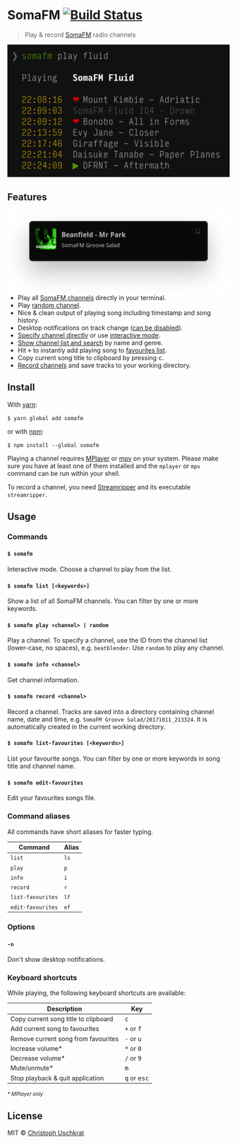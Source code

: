 # SomaFM [![Build Status](https://travis-ci.org/uschek/somafm.svg?branch=master)](https://travis-ci.org/uschek/somafm)

> Play & record [SomaFM](https://somafm.com) radio channels

![](media/screenshot.png)


## Features

<img src="media/notification.png" width="510" align="right" />

- Play all [SomaFM channels](https://somafm.com/listen/) directly in your terminal.
- Play [random channel](#-somafm-play-channel--random).
- Nice & clean output of playing song including timestamp and song history.
- Desktop notifications on track change ([can be disabled](#-n)).
- [Specify channel directly](#-somafm-play-channel--random) or use [interactive mode](#-somafm).
- [Show channel list and search](#-somafm-list-keywords) by name and genre.
- Hit <kbd>+</kbd> to instantly add playing song to [favourites list](#-somafm-list-favourites-keywords).
- Copy current song title to clipboard by pressing <kbd>c</kbd>.
- [Record channels](#-somafm-record-channel) and save tracks to your working directory.


## Install

With [yarn](https://yarnpkg.com):

```console
$ yarn global add somafm
```

or with [npm](https://www.npmjs.com):

```console
$ npm install --global somafm
```

Playing a channel requires [MPlayer](https://mplayerhq.hu) or [mpv](https://mpv.io) on your system. Please make sure you have at least one of them installed and the `mplayer` or `mpv` command can be run within your shell.

To record a channel, you need [Streamripper](http://streamripper.sourceforge.net) and its executable `streamripper`.


## Usage

### Commands

#### `$ somafm`

Interactive mode. Choose a channel to play from the list.

#### `$ somafm list [<keywords>]`

Show a list of all SomaFM channels. You can filter by one or more keywords.

#### `$ somafm play <channel> | random`

Play a channel. To specify a channel, use the ID from the channel list (lower-case, no spaces), e.g. `beatblender`. Use `random` to play any channel.

#### `$ somafm info <channel>`

Get channel information.

#### `$ somafm record <channel>`

Record a channel. Tracks are saved into a directory containing channel name, date and time, e.g. `SomaFM Groove Salad/20171011_213324`. It is automatically created in the current working directory.

#### `$ somafm list-favourites [<keywords>]`

List your favourite songs. You can filter by one or more keywords in song title and channel name.

#### `$ somafm edit-favourites`

Edit your favourites songs file.

### Command aliases

All commands have short aliases for faster typing.

Command           | Alias
----------------- | -----
`list`            | `ls`
`play`            | `p`
`info`            | `i`
`record`          | `r`
`list-favourites` | `lf`
`edit-favourites` | `ef`

### Options

#### `-n`

Don't show desktop notifications.

### Keyboard shortcuts

While playing, the following keyboard shortcuts are available:

Description                          | Key
------------------------------------ | ------------------------------
Copy current song title to clipboard | <kbd>c</kbd>
Add current song to favourites       | <kbd>+</kbd> or <kbd>f</kbd>
Remove current song from favourites  | <kbd>-</kbd> or <kbd>u</kbd>
Increase volume*                     | <kbd>\*</kbd> or <kbd>0</kbd>
Decrease volume*                     | <kbd>/</kbd> or <kbd>9</kbd>
Mute/unmute*                         | <kbd>m</kbd>
Stop playback & quit application     | <kbd>q</kbd> or <kbd>esc</kbd>

<small>_* MPlayer only_</small>


## License

MIT © [Christoph Uschkrat](https://uschkrat.com)
